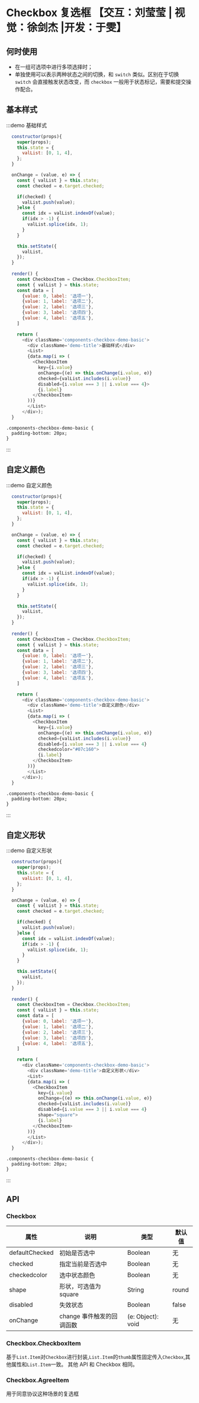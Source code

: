 # Checkbox 复选框 【交互：刘莹莹 | 视觉：徐剑杰 |开发：于雯】

## 何时使用

- 在一组可选项中进行多项选择时；
- 单独使用可以表示两种状态之间的切换，和 `switch` 类似。区别在于切换 `switch` 会直接触发状态改变，而 `checkbox` 一般用于状态标记，需要和提交操作配合。

## 基本样式

:::demo 基础样式

```js
  constructor(props){
    super(props);
    this.state = {
      valList: [0, 1, 4],
    };    
  }

  onChange = (value, e) => {
    const { valList } = this.state;
    const checked = e.target.checked;

    if(checked) {
      valList.push(value);
    }else {
      const idx = valList.indexOf(value);
      if(idx > -1) {
        valList.splice(idx, 1);
      }
    }

    this.setState({
      valList,
    });
  }
  
  render() {
    const CheckboxItem = Checkbox.CheckboxItem;
    const { valList } = this.state;
    const data = [
      {value: 0, label: '选项一'},
      {value: 1, label: '选项二'},
      {value: 2, label: '选项三'},
      {value: 3, label: '选项四'},
      {value: 4, label: '选项五'},
    ]

    return (
      <div className='components-checkbox-demo-basic'>
        <div className='demo-title'>基础样式</div>
        <List>
        {data.map(i => (
          <CheckboxItem
            key={i.value}
            onChange={(e) => this.onChange(i.value, e)}
            checked={valList.includes(i.value)}
            disabled={i.value === 3 || i.value === 4}>
            {i.label}
          </CheckboxItem>
        ))}
        </List>
      </div>);
  }
```

```less
.components-checkbox-demo-basic {
  padding-bottom: 20px;
}
```
:::

## 自定义颜色

:::demo 自定义颜色

```js
  constructor(props){
    super(props);
    this.state = {
      valList: [0, 1, 4],
    };    
  }

  onChange = (value, e) => {
    const { valList } = this.state;
    const checked = e.target.checked;

    if(checked) {
      valList.push(value);
    }else {
      const idx = valList.indexOf(value);
      if(idx > -1) {
        valList.splice(idx, 1);
      }
    }

    this.setState({
      valList,
    });
  }
  
  render() {
    const CheckboxItem = Checkbox.CheckboxItem;
    const { valList } = this.state;
    const data = [
      {value: 0, label: '选项一'},
      {value: 1, label: '选项二'},
      {value: 2, label: '选项三'},
      {value: 3, label: '选项四'},
      {value: 4, label: '选项五'},
    ]

    return (
      <div className='components-checkbox-demo-basic'>
        <div className='demo-title'>自定义颜色</div>
        <List>
        {data.map(i => (
          <CheckboxItem
            key={i.value}
            onChange={(e) => this.onChange(i.value, e)}
            checked={valList.includes(i.value)}
            disabled={i.value === 3 || i.value === 4}
            checkedcolor="#07c160">
            {i.label}
          </CheckboxItem>
        ))}
        </List>
      </div>);
  }
```

```less
.components-checkbox-demo-basic {
  padding-bottom: 20px;
}
```
:::

## 自定义形状

:::demo 自定义形状

```js
  constructor(props){
    super(props);
    this.state = {
      valList: [0, 1, 4],
    };    
  }

  onChange = (value, e) => {
    const { valList } = this.state;
    const checked = e.target.checked;

    if(checked) {
      valList.push(value);
    }else {
      const idx = valList.indexOf(value);
      if(idx > -1) {
        valList.splice(idx, 1);
      }
    }

    this.setState({
      valList,
    });
  }
  
  render() {
    const CheckboxItem = Checkbox.CheckboxItem;
    const { valList } = this.state;
    const data = [
      {value: 0, label: '选项一'},
      {value: 1, label: '选项二'},
      {value: 2, label: '选项三'},
      {value: 3, label: '选项四'},
      {value: 4, label: '选项五'},
    ]

    return (
      <div className='components-checkbox-demo-basic'>
        <div className='demo-title'>自定义形状</div>
        <List>
        {data.map(i => (
          <CheckboxItem
            key={i.value}
            onChange={(e) => this.onChange(i.value, e)}
            checked={valList.includes(i.value)}
            disabled={i.value === 3 || i.value === 4}
            shape="square">
            {i.label}
          </CheckboxItem>
        ))}
        </List>
      </div>);
  }
```

```less
.components-checkbox-demo-basic {
  padding-bottom: 20px;
}
```
:::



## API

### Checkbox

|属性 | 说明 | 类型 | 默认值|
|----|-----|------|------|
| defaultChecked  |  初始是否选中  | Boolean   | 无  |
| checked         |   指定当前是否选中   | Boolean  | 无  |
| checkedcolor    |   选中状态颜色   | Boolean  | 无  |
| shape           |   形状，可选值为 square   | String  | round  |
| disabled        |    失效状态    | Boolean |  false  |
| onChange        | change 事件触发的回调函数 | (e: Object): void |   无  |

### Checkbox.CheckboxItem

基于`List.Item`对`Checkbox`进行封装,`List.Item`的`thumb`属性固定传入`Checkbox`,其他属性和`List.Item`一致。
其他 API 和 Checkbox 相同。

### Checkbox.AgreeItem

用于同意协议这种场景的复选框
